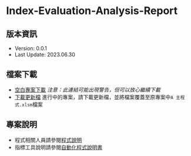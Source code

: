 # Index-Evaluation-Analysis-Report

## 版本資訊

- Version: 0.0.1
- Last Update: 2023.06.30

## 檔案下載

- [空白專案下載](https://downgit.github.io/#/home?url=https://github.com/chenshenyi/Index-Evaluation-Analysis-Report/tree/vbs-project/%E6%8C%87%E6%A8%99%E5%A0%B1%E5%91%8A%E6%9B%B8%E8%87%AA%E5%8B%95%E5%8C%96%E7%A8%8B%E5%BC%8F)
*注意：此連結可能出現警告，但可以放心繼續下載*
- [下載更新檔](/src/)
進行中的專案，請下載更新檔，並將檔案覆蓋至原專案中`A 主程式.xlsm`檔案

## 專案說明

- 程式相關人員請參閱[程式說明](/docs/README.md)
- 指標工具說明請參閱[自動化程式說明書](/example/自動化程式說明書.pdf)

